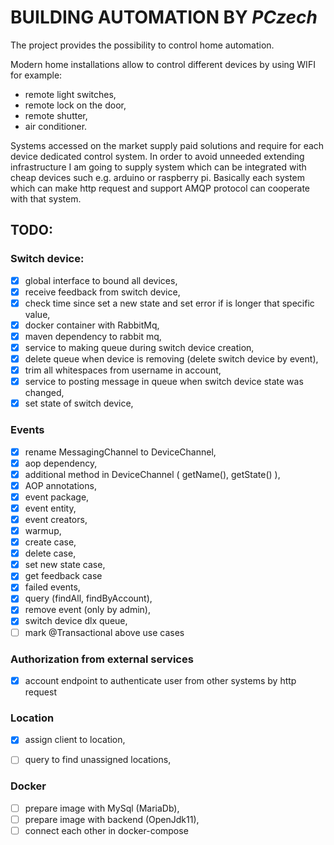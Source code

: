 # BUILDING AUTOMATION BY *PCzech*

The project provides the possibility to control home automation.

Modern home installations allow to control different devices by using WIFI for example:

- remote light switches,
- remote lock on the door,
- remote shutter,
- air conditioner.

Systems accessed on the market supply paid solutions and require for each device dedicated control system.
In order to avoid unneeded extending infrastructure I am going to supply system which can be integrated with cheap
devices such e.g. arduino or raspberry pi. Basically each system which can make http request and support AMQP protocol
can cooperate with that system.

## TODO:

### Switch device:

- [x] global interface to bound all devices,
- [x] receive feedback from switch device,
- [x] check time since set a new state and set error if is longer that specific value,
- [x] docker container with RabbitMq,
- [x] maven dependency to rabbit mq,
- [x] service to making queue during switch device creation,
- [x] delete queue when device is removing (delete switch device by event),
- [x] trim all whitespaces from username in account,
- [x] service to posting message in queue when switch device state was changed,
- [x] set state of switch device,

### Events 
- [x] rename MessagingChannel to DeviceChannel,
- [x] aop dependency,
- [x] additional method in DeviceChannel ( getName(), getState() ),
- [x] AOP annotations,
- [x] event package,
- [x] event entity,
- [x] event creators,
- [x] warmup,
- [x] create case,
- [x] delete case,
- [x] set new state case,
- [x] get feedback case
- [x] failed events,
- [x] query (findAll, findByAccount),
- [x] remove event (only by admin),
- [x] switch device dlx queue,
- [ ] mark @Transactional above use cases

### Authorization from external services
- [x] account endpoint to authenticate user from other systems by http request


### Location
- [x] assign client to location,
- [ ] query to find unassigned locations,


### Docker
- [ ] prepare image with MySql (MariaDb),
- [ ] prepare image with backend (OpenJdk11),
- [ ] connect each other in docker-compose